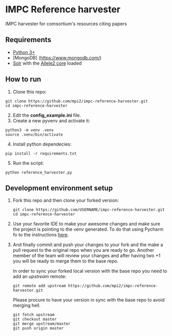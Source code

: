 # IMPC Reference harvester
IMPC harvester for comsortium's resources citing papers

## Requirements
- [Python 3+](https://www.python.org/)
- [MongoDB] (https://www.mongodb.com/)
- [Solr](http://lucene.apache.org/solr/) with the [Allele2 core](https://goo.gl/H9Mqgy) loaded

## How to run

1. Clone this repo:
  ```console
  git clone https://github.com/mpi2/impc-reference-harvester.git
  cd impc-reference-harvester
  ```
2. Edit the **config_example.ini** file.
3. Create a new pyvenv and activate it:
  ```console
  python3 -m venv .venv
  source .venv/bin/activate
  ```
4. Install python dependecies:
  ```console
  pip install -r requirements.txt
  ```
5. Run the script:
  ```console
  python reference_harvester.py 
  ```

## Development environment setup
1. Fork this repo and then clone your forked version:
    ```console
    git clone https://github.com/USERNAME/impc-reference-harvester.git
    cd impc-reference-harvester
    ```
2. Use your favorite IDE to make your awesome changes and make sure the project is pointing to the venv generated.
To do that using Pycharm fo to the instructions [here](https://www.jetbrains.com/help/pycharm/configuring-python-interpreter.html).

3. And finally commit and push your changes to your fork and the make a pull request to the original repo when you are ready to go.
Another member of the team will review your changes and after having two +1 you will be ready to merge them to the base repo.

    In order to sync your forked local version with the base repo you need to add an _upstream_ remote:

    ```console
    git remote add upstream https://github.com/mpi2/impc-reference-harvester.git
    ```
    
    Please procure to have your version in sync with the base repo to avoid merging hell.

    ```console
    git fetch upstream
    git checkout master
    git merge upstream/master
    git push origin master
    ```
